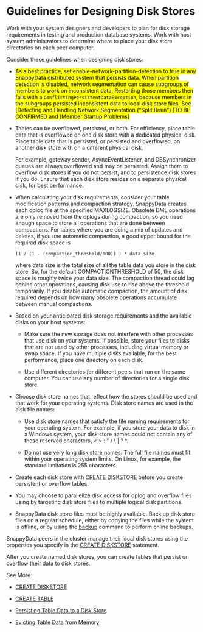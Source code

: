 # Guidelines for Designing Disk Stores

Work with your system designers and developers to plan for disk storage requirements in testing and production database systems. Work with host system administrators to determine where to place your disk store directories on each peer computer.


<a id="defining_disk_stores__section_75E09F6C4D08482484B7D31426D48DE6"></a>
Consider these guidelines when designing disk stores:

- <mark>  As a best practice, set enable-network-partition-detection</a> to true in any SnappyData distributed system that persists data. When partition detection is disabled, network segmentation can cause subgroups of members to work on inconsistent data. Restarting those members then fails with a `ConflictingPersistentDataException`, because members in the subgroups persisted inconsistent data to local disk store files. See [Detecting and Handling Network Segmentation (&quot;Split Brain&quot;) ]TO BE CONFIRMED and [Member Startup Problems]</mark>

-   Tables can be overflowed, persisted, or both. For efficiency, place table data that is overflowed on one disk store with a dedicated physical disk. Place table data that is persisted, or persisted and overflowed, on another disk store with on a different physical disk.

    For example, gateway sender, AsyncEventListener, and DBSynchronizer queues are always overflowed and may be persisted. Assign them to overflow disk stores if you do not persist, and to persistence disk stores if you do. Ensure that each disk store resides on a separate physical disk, for best performance.

-   When calculating your disk requirements, consider your table modification patterns and compaction strategy. SnappyData creates each oplog file at the specified MAXLOGSIZE. Obsolete DML operations are only removed from the oplogs during compaction, so you need enough space to store all operations that are done between compactions. For tables where you are doing a mix of updates and deletes, if you use automatic compaction, a good upper bound for the required disk space is

	    (1 / (1 - (compaction_threshold/100)) ) * data size

    where data size is the total size of all the table data you store in the disk store. So, for the default COMPACTIONTHRESHOLD of 50, the disk space is roughly twice your data size. The compaction thread could lag behind other operations, causing disk use to rise above the threshold temporarily. If you disable automatic compaction, the amount of disk required depends on how many obsolete operations accumulate between manual compactions.

-   Based on your anticipated disk storage requirements and the available disks on your host systems:

    -   Make sure the new storage does not interfere with other processes that use disk on your systems. If possible, store your files to disks that are not used by other processes, including virtual memory or swap space. If you have multiple disks available, for the best performance, place one directory on each disk.

    -   Use different directories for different peers that run on the same computer. You can use any number of directories for a single disk store.

-   Choose disk store names that reflect how the stores should be used and that work for your operating systems. Disk store names are used in the disk file names:

    -   Use disk store names that satisfy the file naming requirements for your operating system. For example, if you store your data to disk in a Windows system, your disk store names could not contain any of these reserved characters, &lt; &gt; : " / \\ | ? \*.

    -   Do not use very long disk store names. The full file names must fit within your operating system limits. On Linux, for example, the standard limitation is 255 characters.

-   Create each disk store with [CREATE DISKSTORE](../../../reference/sql_reference/create-diskstore.md) before you create persistent or overflow tables.

-   You may choose to parallelize disk access for oplog and overflow files using by targeting disk store files to multiple logical disk partitions.

-   SnappyData disk store files must be highly available. Back up disk store files on a regular schedule, either by copying the files while the system is offline, or by using the [backup](../../../reference/snappy_shell_reference/store-backup.md) command to perform online backups.

SnappyData peers in the cluster manage their local disk stores using the properties you specify in the [CREATE DISKSTORE](../../../reference/sql_reference/create-diskstore.md) statement.

After you create named disk stores, you can create tables that persist or overflow their data to disk stores.

See More:

* [CREATE DISKSTORE](../../../reference/sql_reference/create-diskstore.md)

* [CREATE TABLE](../../../reference/sql_reference/create-table.md)

* [Persisting Table Data to a Disk Store](../../../concepts/tables/disk_storage/persist_table.md)

* [Evicting Table Data from Memory](../../../concepts/tables/evicting_table_data_from_memory.md)
